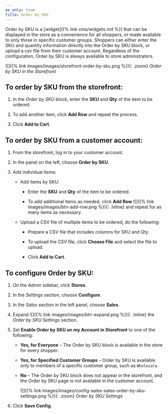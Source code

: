 ```yaml
---
ee_only: true
title: Order by SKU
---
```


Order by SKU is a [widget]({% link cms/widgets.md %}) that can be displayed in the store as a convenience for all shoppers, or made available to only those in specific customer groups. Shoppers can either enter the SKU and quantity information directly into the Order by SKU block, or upload a csv file from their customer account. Regardless of the configuration, Order by SKU is always available to store administrators.

![]({% link images/images/storefront-order-by-sku.png %}){: .zoom}
_Order by SKU in the Storefront_

## To order by SKU from the storefront:

1. In the _Order by SKU_ block, enter the **SKU** and **Qty** of the item to be ordered.

1. To add another item, click **Add Row** and repeat the process.

1. Click **Add to Cart**.

## To order by SKU from a customer account:

1. From the storefront, log in to your customer account.

1. In the panel on the left, choose **Order by SKU**.

1. Add individual items:

    - Add items by SKU:

       - Enter the **SKU** and **Qty** of the item to be ordered.

       - To add additional items as needed, click **Add Row** ![]({% link images/images/btn-add-row.png %}){: .Inline} and repeat for as many items as necessary.

    - Upload a CSV file of multiple items to be ordered, do the following:

       - Prepare a CSV file that includes columns for SKU and Qty.

       - To upload the CSV file, click **Choose File** and select the file to upload.

       - Click **Add to Cart**.

## To configure Order by SKU:

1. On the _Admin_ sidebar, click **Stores**.

1. In the _Settings_ section, choose **Configure**.

1. In the _Sales_ section in the left panel, choose **Sales**.

1. Expand ![]({% link images/images/btn-expand.png %}){: .Inline} the _Order by SKU Settings_ section.

1. Set **Enable Order by SKU on my Account in Storefront** to one of the following:

    - **Yes, for Everyone** – The Order by SKU block is available in the store for every shopper.
    - **Yes, for Specified Customer Groups** – Order by SKU is available only to members of a specific customer group, such as `Wholesale`.
    - **No** – The Order by SKU block does not appear in the storefront, and the Order by SKU page is not available in the  customer account.

      ![]({% link images/images/config-sales-sales-order-by-sku-settings.png %}){: .zoom}
      _Order by SKU Settings_

1. Click **Save Config**.
